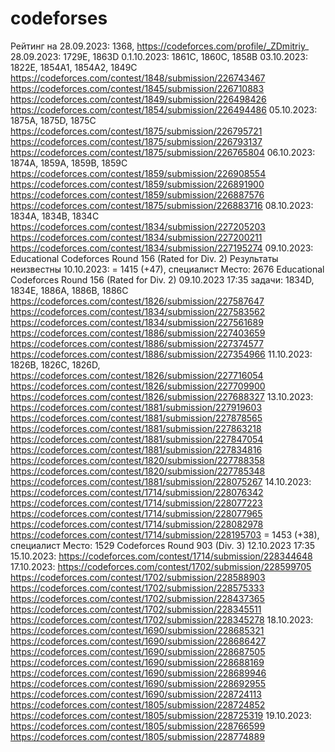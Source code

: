 # codeforses
Рейтинг на 28.09.2023: 1368, https://codeforces.com/profile/_ZDmitriy_
28.09.2023: 1729E, 1863D
0.1.10.2023: 1861C, 1860C, 1858B
03.10.2023: 1822E, 1854A1, 1854A2, 1849C
https://codeforces.com/contest/1848/submission/226743467
https://codeforces.com/contest/1845/submission/226710883
https://codeforces.com/contest/1849/submission/226498426
https://codeforces.com/contest/1854/submission/226494486
05.10.2023: 1875A, 1875D, 1875C
https://codeforces.com/contest/1875/submission/226795721
https://codeforces.com/contest/1875/submission/226793137
https://codeforces.com/contest/1875/submission/226765804
06.10.2023: 1874A, 1859A, 1859B, 1859C
https://codeforces.com/contest/1859/submission/226908554
https://codeforces.com/contest/1859/submission/226891900
https://codeforces.com/contest/1859/submission/226887576
https://codeforces.com/contest/1875/submission/226883716
08.10.2023: 1834A, 1834B, 1834C
https://codeforces.com/contest/1834/submission/227205203
https://codeforces.com/contest/1834/submission/227200211
https://codeforces.com/contest/1834/submission/227195274
09.10.2023: Educational Codeforces Round 156 (Rated for Div. 2) Результаты неизвестны
10.10.2023: = 1415 (+47), специалист Место: 2676 Educational Codeforces Round 156 (Rated for Div. 2) 09.10.2023 17:35
задачи: 1834D, 1834E, 1886A, 1886B, 1886C
https://codeforces.com/contest/1826/submission/227587647
https://codeforces.com/contest/1834/submission/227583562
https://codeforces.com/contest/1834/submission/227561689
https://codeforces.com/contest/1886/submission/227403659
https://codeforces.com/contest/1886/submission/227374577
https://codeforces.com/contest/1886/submission/227354966
11.10.2023: 1826B, 1826C, 1826D, 
https://codeforces.com/contest/1826/submission/227716054
https://codeforces.com/contest/1826/submission/227709900
https://codeforces.com/contest/1826/submission/227688327
13.10.2023:
https://codeforces.com/contest/1881/submission/227919603
https://codeforces.com/contest/1881/submission/227878565
https://codeforces.com/contest/1881/submission/227863218
https://codeforces.com/contest/1881/submission/227847054
https://codeforces.com/contest/1881/submission/227834816
https://codeforces.com/contest/1820/submission/227788358
https://codeforces.com/contest/1820/submission/227785348
https://codeforces.com/contest/1881/submission/228075267
14.10.2023:
https://codeforces.com/contest/1714/submission/228076342
https://codeforces.com/contest/1714/submission/228077223
https://codeforces.com/contest/1714/submission/228077965
https://codeforces.com/contest/1714/submission/228082978
https://codeforces.com/contest/1714/submission/228195703
= 1453 (+38), специалист Место: 1529 Codeforces Round 903 (Div. 3) 12.10.2023 17:35
15.10.2023:
https://codeforces.com/contest/1714/submission/228344648
17.10.2023:
https://codeforces.com/contest/1702/submission/228599705
https://codeforces.com/contest/1702/submission/228588903
https://codeforces.com/contest/1702/submission/228575333
https://codeforces.com/contest/1702/submission/228437365
https://codeforces.com/contest/1702/submission/228345511
https://codeforces.com/contest/1702/submission/228345278
18.10.2023:
https://codeforces.com/contest/1690/submission/228685321
https://codeforces.com/contest/1690/submission/228686427
https://codeforces.com/contest/1690/submission/228687505
https://codeforces.com/contest/1690/submission/228688169
https://codeforces.com/contest/1690/submission/228689946
https://codeforces.com/contest/1690/submission/228692955
https://codeforces.com/contest/1690/submission/228724113
https://codeforces.com/contest/1805/submission/228724852
https://codeforces.com/contest/1805/submission/228725319
19.10.2023:
https://codeforces.com/contest/1805/submission/228766599
https://codeforces.com/contest/1805/submission/228774889
